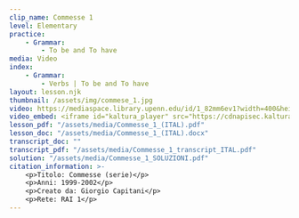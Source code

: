 ```yaml
---
clip_name: Commesse 1
level: Elementary
practice: 
    - Grammar: 
        - To be and To have
media: Video
index: 
    - Grammar: 
        - Verbs | To be and To have
layout: lesson.njk
thumbnail: /assets/img/commese_1.jpg
video: https://mediaspace.library.upenn.edu/id/1_82mm6ev1?width=400&height=285&playerId=52628472
video_embed: <iframe id="kaltura_player" src="https://cdnapisec.kaltura.com/p/1147242/sp/114724200/embedIframeJs/uiconf_id/9757771/partner_id/1147242?iframeembed=true&playerId=kaltura_player&entry_id=1_82mm6ev1&flashvars[streamerType]=auto&amp;flashvars[localizationCode]=en&amp;flashvars[sideBarContainer.plugin]=true&amp;flashvars[sideBarContainer.position]=left&amp;flashvars[sideBarContainer.clickToClose]=true&amp;flashvars[chapters.plugin]=true&amp;flashvars[chapters.layout]=vertical&amp;flashvars[chapters.thumbnailRotator]=false&amp;flashvars[streamSelector.plugin]=true&amp;flashvars[EmbedPlayer.SpinnerTarget]=videoHolder&amp;flashvars[dualScreen.plugin]=true&amp;flashvars[Kaltura.addCrossoriginToIframe]=true&amp;&wid=1_kl04d2cc" width="400" height="285" allowfullscreen webkitallowfullscreen mozAllowFullScreen allow="autoplay *; fullscreen *; encrypted-media *" sandbox="allow-downloads allow-forms allow-same-origin allow-scripts allow-top-navigation allow-pointer-lock allow-popups allow-modals allow-orientation-lock allow-popups-to-escape-sandbox allow-presentation allow-top-navigation-by-user-activation" frameborder="0" title="Commesse 1"></iframe>
lesson_pdf: "/assets/media/Commesse_1_(ITAL).pdf"
lesson_doc: "/assets/media/Commesse_1_(ITAL).docx"
transcript_doc: ""
transcript_pdf: "/assets/media/Commesse_1_transcript_ITAL.pdf"
solution: "/assets/media/Commesse_1_SOLUZIONI.pdf"
citation_information: >- 
    <p>Titolo: Commesse (serie)</p>
    <p>Anni: 1999-2002</p>
    <p>Creato da: Giorgio Capitani</p>
    <p>Rete: RAI 1</p>
---
```

